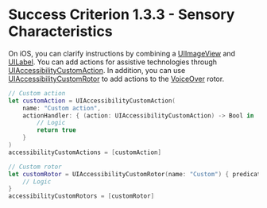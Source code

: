 # Success Criterion 1.3.3 - Sensory Characteristics

On iOS, you can clarify instructions by combining a [UIImageView](https://developer.apple.com/documentation/uikit/uiimageview) and [UILabel](https://developer.apple.com/documentation/uikit/uilabel). You can add actions for assistive technologies through [UIAccessibilityCustomAction](https://developer.apple.com/documentation/uikit/uiaccessibilitycustomaction). In addition, you can use [UIAccessibilityCustomRotor](https://developer.apple.com/documentation/uikit/uiaccessibilitycustomrotor) to add actions to the [VoiceOver](https://appt.nl/kennisbank/hulpmiddelen/schermlezer/ios) rotor.

```swift
// Custom action
let customAction = UIAccessibilityCustomAction(
    name: "Custom action",
    actionHandler: { (action: UIAccessibilityCustomAction) -> Bool in
        // Logic
        return true
    }
)
accessibilityCustomActions = [customAction]

// Custom rotor
let customRotor = UIAccessibilityCustomRotor(name: "Custom") { predicate in
    // Logic
}
accessibilityCustomRotors = [customRotor]
```
